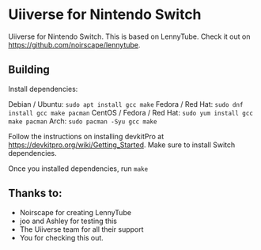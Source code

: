 # Uiiverse for Nintendo Switch

Uiiverse for Nintendo Switch. This is based on LennyTube. Check it out on https://github.com/noirscape/lennytube.

## Building

Install dependencies:

Debian / Ubuntu:
`sudo apt install gcc make`
Fedora / Red Hat:
`sudo dnf install gcc make pacman`
CentOS / Fedora / Red Hat:
`sudo yum install gcc make pacman`
Arch:
`sudo pacman -Syu gcc make`

Follow the instructions on installing devkitPro at https://devkitpro.org/wiki/Getting_Started. Make sure to install Switch dependencies.

Once you installed dependencies, run `make`

## Thanks to:

- Noirscape for creating LennyTube
- joo and Ashley for testing this
- The Uiiverse team for all their support
- You for checking this out.
